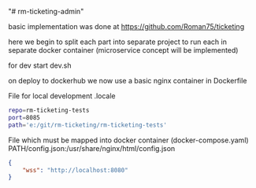 "# rm-ticketing-admin" 

basic implementation was done at https://github.com/Roman75/ticketing

here we begin to split each part into separate project to run each in separate docker container (microservice concept will be implemented) 

for dev start dev.sh

on deploy to dockerhub we now use a basic nginx container in Dockerfile

File for local development
.locale
```bash
repo=rm-ticketing-tests
port=8085
path='e:/git/rm-ticketing/rm-ticketing-tests'
```

File which must be mapped into docker container (docker-compose.yaml)
PATH/config.json:/usr/share/nginx/html/config.json
```json
{
	"wss": "http://localhost:8080"
}
```
